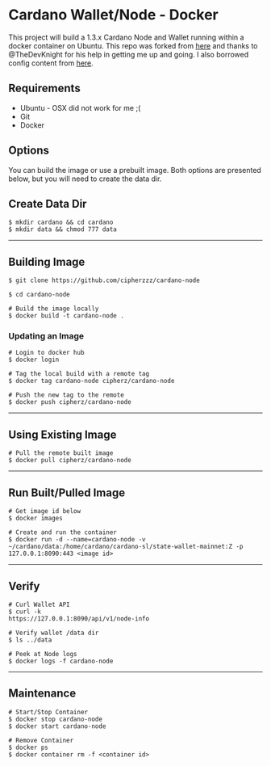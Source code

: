 # Cardano Wallet/Node - Docker

This project will build a 1.3.x Cardano Node and Wallet running within a docker container on Ubuntu. This repo was forked from [here](https://github.com/TheDevKnight/cardano-sl-wallet) and thanks to @TheDevKnight for his help in getting me up and going. I also borrowed config content from [here](https://github.com/EmurgoVN/cardano_docker).

## Requirements
- Ubuntu - OSX did not work for me ;(
- Git
- Docker

## Options
You can build the image or use a prebuilt image. Both options are presented below, but you will need to create the data dir.

## Create Data Dir
```
$ mkdir cardano && cd cardano
$ mkdir data && chmod 777 data
```

***

## Building Image

```
$ git clone https://github.com/cipherzzz/cardano-node

$ cd cardano-node

# Build the image locally
$ docker build -t cardano-node .
```

###  Updating an Image
```
# Login to docker hub
$ docker login

# Tag the local build with a remote tag
$ docker tag cardano-node cipherz/cardano-node

# Push the new tag to the remote
$ docker push cipherz/cardano-node
```

***

## Using Existing Image

```
# Pull the remote built image
$ docker pull cipherz/cardano-node
```

***

## Run Built/Pulled Image
```
# Get image id below
$ docker images

# Create and run the container
$ docker run -d --name=cardano-node -v ~/cardano/data:/home/cardano/cardano-sl/state-wallet-mainnet:Z -p 127.0.0.1:8090:443 <image id>
```
***

## Verify

```
# Curl Wallet API 
$ curl -k 
https://127.0.0.1:8090/api/v1/node-info

# Verify wallet /data dir
$ ls ../data

# Peek at Node logs
$ docker logs -f cardano-node
```

***

## Maintenance

```
# Start/Stop Container
$ docker stop cardano-node
$ docker start cardano-node

# Remove Container
$ docker ps
$ docker container rm -f <container id>
```